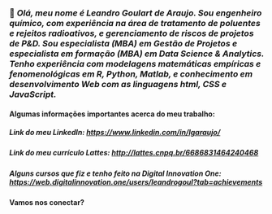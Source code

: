 ### 👋 _Olá, meu nome é Leandro Goulart de Araujo. Sou engenheiro químico, com experiência na área de tratamento de poluentes e rejeitos radioativos, e gerenciamento de riscos de projetos de P&D. Sou especialista (MBA) em Gestão de Projetos e especialista em formação (MBA) em Data Science & Analytics. Tenho experiência com modelagens matemáticas empíricas e fenomenológicas em R, Python, Matlab, e conhecimento em desenvolvimento Web com as linguagens html, CSS e JavaScript._

#### Algumas informações importantes acerca do meu trabalho:

##### Link do meu LinkedIn: https://www.linkedin.com/in/lgaraujo/
##### Link do meu currículo Lattes: http://lattes.cnpq.br/6686831464240468
##### Alguns cursos que fiz e tenho feito na Digital Innovation One: https://web.digitalinnovation.one/users/leandrogoul?tab=achievements






#### Vamos nos conectar? 


